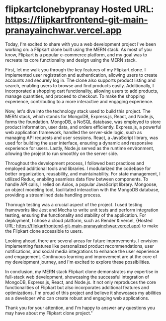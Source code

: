 # flipkartclonebypranay  Hosted URL: https://flipkartfrontend-git-main-pranayainchwar.vercel.app

Today, I'm excited to share with you a web development project I've been working on: a Flipkart clone built using the MERN stack. As most of you know, Flipkart is a popular e-commerce platform, and my goal was to recreate its core functionality and design using the MERN stack.

First, let me walk you through the key features of my Flipkart clone. I implemented user registration and authentication, allowing users to create accounts and securely log in. The clone also supports product listing and search, enabling users to browse and find products easily. Additionally, I incorporated a shopping cart functionality, allowing users to add products, manage quantities, and proceed to checkout. To make the shopping experience, contributing to a more interactive and engaging experience.

Now, let's dive into the technology stack used to build this project. The MERN stack, which stands for MongoDB, Express.js, React, and Node.js, forms the foundation. MongoDB, a NoSQL database, was employed to store product information, user data, and orders efficiently. Express.js, a powerful web application framework, handled the server-side logic, such as managing API requests and user sessions. React, a JavaScript library, was used for building the user interface, ensuring a dynamic and responsive experience for users. Lastly, Node.js served as the runtime environment, allowing the project to run smoothly on the server side.

Throughout the development process, I followed best practices and employed additional tools and libraries. I modularized the codebase for better organization, reusability, and maintainability. For state management, I utilized Redux, enabling seamless data flow between components. To handle API calls, I relied on Axios, a popular JavaScript library. Mongoose, an object modeling tool, facilitated interaction with the MongoDB database, providing a streamlined data handling process.

Thorough testing was a crucial aspect of the project. I used testing frameworks like Jest and Mocha to write unit tests and perform integration testing, ensuring the functionality and stability of the application. For deployment, I chose a cloud platform, such as Render & vercel, {Hosted URL: https://flipkartfrontend-git-main-pranayainchwar.vercel.app} to make the Flipkart clone accessible to users.

Looking ahead, there are several areas for future improvements. I envision implementing features like personalized product recommendations, user notifications, and social media integrations to enhance the user experience and engagement. Continuous learning and improvement are at the core of my development journey, and I'm excited to explore these possibilities.

In conclusion, my MERN stack Flipkart clone demonstrates my expertise in full-stack web development, showcasing the successful integration of MongoDB, Express.js, React, and Node.js. It not only reproduces the core functionalities of Flipkart but also incorporates additional features and optimizations. I'm proud of this project and believe it showcases my abilities as a developer who can create robust and engaging web applications.

Thank you for your attention, and I'm happy to answer any questions you may have about my Flipkart clone project."




